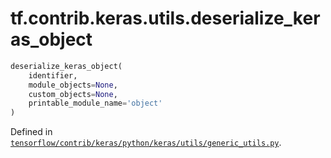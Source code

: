 <div itemscope itemtype="http://developers.google.com/ReferenceObject">
<meta itemprop="name" content="tf.contrib.keras.utils.deserialize_keras_object" />
</div>

# tf.contrib.keras.utils.deserialize_keras_object

``` python
deserialize_keras_object(
    identifier,
    module_objects=None,
    custom_objects=None,
    printable_module_name='object'
)
```



Defined in [`tensorflow/contrib/keras/python/keras/utils/generic_utils.py`](https://www.tensorflow.org/code/tensorflow/contrib/keras/python/keras/utils/generic_utils.py).

